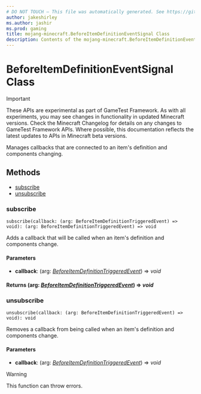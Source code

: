 ```yaml
---
# DO NOT TOUCH — This file was automatically generated. See https://github.com/Mojang/MinecraftScriptingApiDocsGenerator to modify descriptions, examples, etc.
author: jakeshirley
ms.author: jashir
ms.prod: gaming
title: mojang-minecraft.BeforeItemDefinitionEventSignal Class
description: Contents of the mojang-minecraft.BeforeItemDefinitionEventSignal class.
---
```

# BeforeItemDefinitionEventSignal Class
>[!IMPORTANT]
>These APIs are experimental as part of GameTest Framework. As with all experiments, you may see changes in functionality in updated Minecraft versions. Check the Minecraft Changelog for details on any changes to GameTest Framework APIs. Where possible, this documentation reflects the latest updates to APIs in Minecraft beta versions.

Manages callbacks that are connected to an item's definition and components changing.

## Methods
- [subscribe](#subscribe)
- [unsubscribe](#unsubscribe)
  
### **subscribe**
`
subscribe(callback: (arg: BeforeItemDefinitionTriggeredEvent) => void): (arg: BeforeItemDefinitionTriggeredEvent) => void
`

Adds a callback that will be called when an item's definition and components change.
#### **Parameters**
- **callback**: (arg: [*BeforeItemDefinitionTriggeredEvent*](BeforeItemDefinitionTriggeredEvent.md)) => *void*

#### **Returns** (arg: [*BeforeItemDefinitionTriggeredEvent*](BeforeItemDefinitionTriggeredEvent.md)) => *void*
### **unsubscribe**
`
unsubscribe(callback: (arg: BeforeItemDefinitionTriggeredEvent) => void): void
`

Removes a callback from being called when an item's definition and components change.
#### **Parameters**
- **callback**: (arg: [*BeforeItemDefinitionTriggeredEvent*](BeforeItemDefinitionTriggeredEvent.md)) => *void*
> [!WARNING]
> This function can throw errors.
